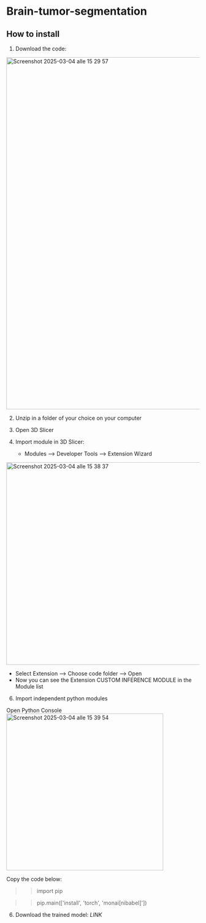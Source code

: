 # Brain-tumor-segmentation
## How to install

1. Download the code: 

<img width="918" alt="Screenshot 2025-03-04 alle 15 29 57" src="https://github.com/user-attachments/assets/a73ba8b3-4ff8-4a65-a255-f9ba58bf801f" />

2. Unzip in a folder of your choice on your computer

3. Open 3D Slicer
   
5. Import module in 3D Slicer:

   - Modules —> Developer Tools —> Extension Wizard 
<img width="528" alt="Screenshot 2025-03-04 alle 15 38 37" src="https://github.com/user-attachments/assets/b15e649e-86c2-4b5a-8203-c8d582d3ab6c" />


   - Select Extension —> Choose code folder —> Open
   - Now you can see the Extension CUSTOM INFERENCE MODULE in the Module list

6. Import independent python modules

Open Python Console 
<img width="409" alt="Screenshot 2025-03-04 alle 15 39 54" src="https://github.com/user-attachments/assets/d512d75c-e94b-48a7-94df-a2b32278bbd9" />

Copy the code below:

>> import pip

>> pip.main(['install', 'torch', 'monai[nibabel]'])


6. Download the trained model: *LINK*


